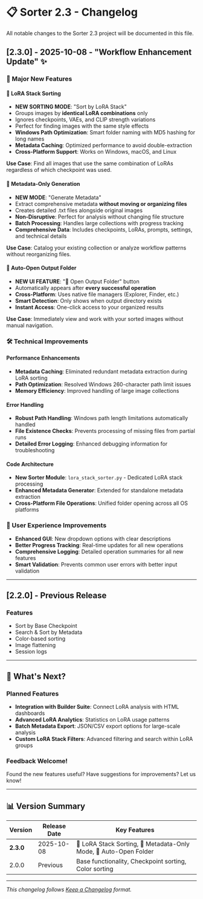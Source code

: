 # 📋 Sorter 2.3 - Changelog

All notable changes to the Sorter 2.3 project will be documented in this file.

## [2.3.0] - 2025-10-08 - "Workflow Enhancement Update" ✨

### 🎉 Major New Features

#### 🧬 LoRA Stack Sorting
- **NEW SORTING MODE**: "Sort by LoRA Stack"
- Groups images by **identical LoRA combinations** only
- Ignores checkpoints, VAEs, and CLIP strength variations
- Perfect for finding images with the same style effects
- **Windows Path Optimization**: Smart folder naming with MD5 hashing for long names
- **Metadata Caching**: Optimized performance to avoid double-extraction
- **Cross-Platform Support**: Works on Windows, macOS, and Linux

**Use Case**: Find all images that use the same combination of LoRAs regardless of which checkpoint was used.

#### 📄 Metadata-Only Generation
- **NEW MODE**: "Generate Metadata"
- Extract comprehensive metadata **without moving or organizing files**
- Creates detailed .txt files alongside original images
- **Non-Disruptive**: Perfect for analysis without changing file structure
- **Batch Processing**: Handles large collections with progress tracking
- **Comprehensive Data**: Includes checkpoints, LoRAs, prompts, settings, and technical details

**Use Case**: Catalog your existing collection or analyze workflow patterns without reorganizing files.

#### 📁 Auto-Open Output Folder
- **NEW UI FEATURE**: "📁 Open Output Folder" button
- Automatically appears after **every successful operation**
- **Cross-Platform**: Uses native file managers (Explorer, Finder, etc.)
- **Smart Detection**: Only shows when output directory exists
- **Instant Access**: One-click access to your organized results

**Use Case**: Immediately view and work with your sorted images without manual navigation.

### 🛠️ Technical Improvements

#### Performance Enhancements
- **Metadata Caching**: Eliminated redundant metadata extraction during LoRA sorting
- **Path Optimization**: Resolved Windows 260-character path limit issues
- **Memory Efficiency**: Improved handling of large image collections

#### Error Handling
- **Robust Path Handling**: Windows path length limitations automatically handled
- **File Existence Checks**: Prevents processing of missing files from partial runs
- **Detailed Error Logging**: Enhanced debugging information for troubleshooting

#### Code Architecture
- **New Sorter Module**: `lora_stack_sorter.py` - Dedicated LoRA stack processing
- **Enhanced Metadata Generator**: Extended for standalone metadata extraction
- **Cross-Platform File Operations**: Unified folder opening across all OS platforms

### 🎯 User Experience Improvements
- **Enhanced GUI**: New dropdown options with clear descriptions
- **Better Progress Tracking**: Real-time updates for all new operations
- **Comprehensive Logging**: Detailed operation summaries for all new features
- **Smart Validation**: Prevents common user errors with better input validation

---

## [2.2.0] - Previous Release
### Features
- Sort by Base Checkpoint
- Search & Sort by Metadata  
- Color-based sorting
- Image flattening
- Session logs

---

## 🚀 What's Next?

### Planned Features
- **Integration with Builder Suite**: Connect LoRA analysis with HTML dashboards
- **Advanced LoRA Analytics**: Statistics on LoRA usage patterns
- **Batch Metadata Export**: JSON/CSV export options for large-scale analysis
- **Custom LoRA Stack Filters**: Advanced filtering and search within LoRA groups

### Feedback Welcome!
Found the new features useful? Have suggestions for improvements? Let us know!

---

## 📊 Version Summary

| Version | Release Date | Key Features |
|---------|-------------|--------------|
| **2.3.0** | 2025-10-08 | 🧬 LoRA Stack Sorting, 📄 Metadata-Only Mode, 📁 Auto-Open Folder |
| 2.0.0 | Previous | Base functionality, Checkpoint sorting, Color sorting |

---

*This changelog follows [Keep a Changelog](https://keepachangelog.com/) format.*